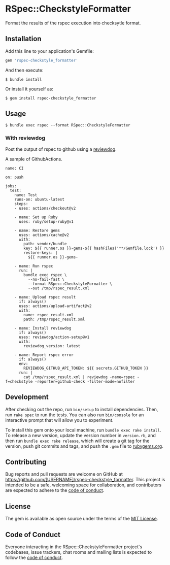 # RSpec::CheckstyleFormatter

Format the results of the rspec execution into checksytle format.

## Installation

Add this line to your application's Gemfile:

```ruby
gem 'rspec-checkstyle_formatter'
```

And then execute:

    $ bundle install

Or install it yourself as:

    $ gem install rspec-checkstyle_formatter

## Usage

```
$ bundle exec rspec --format RSpec::CheckstyleFormatter
```

### With reviewdog

Post the output of rspec to github using a [reviewdog](https://github.com/reviewdog/reviewdog).

A sample of GithubActions.

```
name: CI

on: push

jobs:
  test:
    name: Test
    runs-on: ubuntu-latest
    steps:
    - uses: actions/checkout@v2

    - name: Set up Ruby
      uses: ruby/setup-ruby@v1

    - name: Restore gems
      uses: actions/cache@v2
      with:
        path: vendor/bundle
        key: ${{ runner.os }}-gems-${{ hashFiles('**/Gemfile.lock') }}
        restore-keys: |
          ${{ runner.os }}-gems-

    - name: Run rspec
      run: |
        bundle exec rspec \
          --no-fail-fast \
          --format RSpec::CheckstyleFormatter \
          --out /tmp/rspec_result.xml

    - name: Upload rspec result
      if: always()
      uses: actions/upload-artifact@v2
      with:
        name: rspec_result.xml
        path: /tmp/rspec_result.xml

    - name: Install reviewdog
      if: always()
      uses: reviewdog/action-setup@v1
      with:
        reviewdog_version: latest

    - name: Report rspec error
      if: always()
      env:
        REVIEWDOG_GITHUB_API_TOKEN: ${{ secrets.GITHUB_TOKEN }}
      run: |
        cat /tmp/rspec_result.xml | reviewdog -name=rspec -f=checkstyle -reporter=github-check -filter-mode=nofilter
```


## Development

After checking out the repo, run `bin/setup` to install dependencies. Then, run `rake spec` to run the tests. You can also run `bin/console` for an interactive prompt that will allow you to experiment.

To install this gem onto your local machine, run `bundle exec rake install`. To release a new version, update the version number in `version.rb`, and then run `bundle exec rake release`, which will create a git tag for the version, push git commits and tags, and push the `.gem` file to [rubygems.org](https://rubygems.org).

## Contributing

Bug reports and pull requests are welcome on GitHub at https://github.com/[USERNAME]/rspec-checkstyle_formatter. This project is intended to be a safe, welcoming space for collaboration, and contributors are expected to adhere to the [code of conduct](https://github.com/[USERNAME]/rspec-checkstyle_formatter/blob/master/CODE_OF_CONDUCT.md).


## License

The gem is available as open source under the terms of the [MIT License](https://opensource.org/licenses/MIT).

## Code of Conduct

Everyone interacting in the RSpec::CheckstyleFormatter project's codebases, issue trackers, chat rooms and mailing lists is expected to follow the [code of conduct](https://github.com/[USERNAME]/rspec-checkstyle_formatter/blob/master/CODE_OF_CONDUCT.md).
